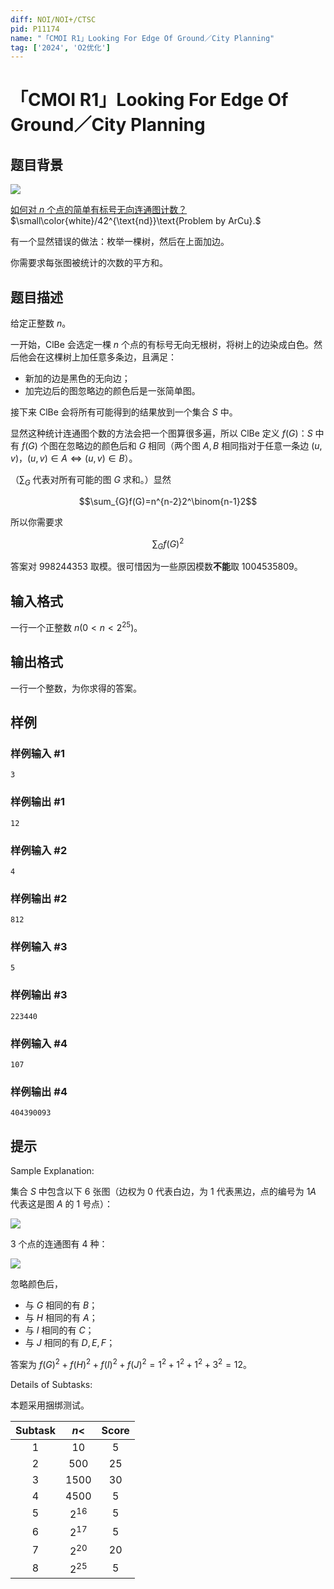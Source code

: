 ```yaml
---
diff: NOI/NOI+/CTSC
pid: P11174
name: "「CMOI R1」Looking For Edge Of Ground／City Planning"
tag: ['2024', 'O2优化']
---
```

# 「CMOI R1」Looking For Edge Of Ground／City Planning
## 题目背景

![](bilibili:BV1np4y19753)

[如何对 $n$ 个点的简单有标号无向连通图计数？](https://www.luogu.com.cn/problem/P4841)$\small\color{white}/42^{\text{nd}}\text{Problem by ArCu}.$

有一个显然错误的做法：枚举一棵树，然后在上面加边。

你需要求每张图被统计的次数的平方和。
## 题目描述

给定正整数 $n$。

一开始，$\text{ClBe}$ 会选定一棵 $n$ 个点的有标号无向无根树，将树上的边染成白色。然后他会在这棵树上加任意多条边，且满足：

* 新加的边是黑色的无向边；
* 加完边后的图忽略边的颜色后是一张简单图。

接下来 $\text{ClBe}$ 会将所有可能得到的结果放到一个集合 $S$ 中。

显然这种统计连通图个数的方法会把一个图算很多遍，所以 $\text{ClBe}$ 定义 $f(G)$：$S$ 中有 $f(G)$ 个图在忽略边的颜色后和 $G$ 相同（两个图 $A,B$ 相同指对于任意一条边 $(u,v)$，$(u,v)\in A\iff(u,v)\in B$）。

（$\sum_G$ 代表对所有可能的图 $G$ 求和。）显然

$$\sum_{G}f(G)=n^{n-2}2^\binom{n-1}2$$

所以你需要求

$$\sum_{G}f(G)^2$$

答案对 $998244353$ 取模。很可惜因为一些原因模数**不能**取 $1004535809$。
## 输入格式

一行一个正整数 $n(0<n<2^{25})$。
## 输出格式

一行一个整数，为你求得的答案。
## 样例

### 样例输入 #1
```
3
```
### 样例输出 #1
```
12
```
### 样例输入 #2
```
4
```
### 样例输出 #2
```
812
```
### 样例输入 #3
```
5
```
### 样例输出 #3
```
223440
```
### 样例输入 #4
```
107
```
### 样例输出 #4
```
404390093
```
## 提示

$\text{Sample Explanation}:$

集合 $S$ 中包含以下 $6$ 张图（边权为 $0$ 代表白边，为 $1$ 代表黑边，点的编号为 $1A$ 代表这是图 $A$ 的 $1$ 号点）：

![](https://cdn.luogu.com.cn/upload/image_hosting/neuo34c3.png)

$3$ 个点的连通图有 $4$ 种：

![](https://cdn.luogu.com.cn/upload/image_hosting/q8kvdjgj.png)

忽略颜色后，

* 与 $G$ 相同的有 $B$；
* 与 $H$ 相同的有 $A$；
* 与 $I$ 相同的有 $C$；
* 与 $J$ 相同的有 $D,E,F$；

答案为 $f(G)^2+f(H)^2+f(I)^2+f(J)^2=1^2+1^2+1^2+3^2=12$。

$\text{Details of Subtasks}:$

本题采用捆绑测试。

| $\text{Subtask}$ | $n<$ | $\text{Score}$ |
| :----------: | :----------: | :----------: | 
| $1$ | $10$ | $5$ |
| $2$ | $500$ | $25$ |
| $3$ | $1500$ | $30$ |
| $4$ | $4500$ | $5$ |
| $5$ | $2^{16}$ | $5$ |
| $6$ | $2^{17}$ | $5$ |
| $7$ | $2^{20}$ | $20$ |
| $8$ | $2^{25}$ | $5$ |
